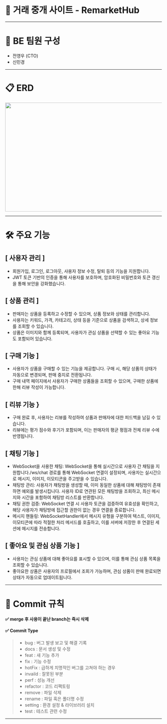 <h1>📖 거래 중개 사이트 - RemarketHub </h1>


***

<h1>👥 BE 팀원 구성</h1>

* 전영우 (CTO)
* 신민경 


***
   
<h1>📋 ERD</h1>

   
<img src="https://github.com/mmmv41/shopping-mall-product/assets/156222089/b1763923-e224-4012-8f06-6a6e3707c56d" width="700" height="350">

***

<h1>🛠 주요 기능</h1>



<h2>[ 사용자 관리 ]</h2>

* 회원가입, 로그인, 로그아웃, 사용자 정보 수정, 탈퇴 등의 기능을 지원합니다.
* JWT 토큰 기반의 인증을 통해 사용자를 보호하며, 암호화된 비밀번호와 토큰 갱신을 통해 보안을 강화했습니다.

<h2>[ 상품 관리 ]</h2>

* 판매자는 상품을 등록하고 수정할 수 있으며, 상품 정보와 상태를 관리합니다.
* 사용자는 키워드, 가격, 카테고리, 상태 등을 기준으로 상품을 검색하고, 상세 정보를 조회할 수 있습니다.
* 상품은 이미지와 함께 등록되며, 사용자가 관심 상품을 선택할 수 있는 좋아요 기능도 포함되어 있습니다.

<h2>[ 구매 기능 ]</h2>

* 사용자가 상품을 구매할 수 있는 기능을 제공합니다. 구매 시, 해당 상품의 상태가 자동으로 변경되며, 판매 중지로 전환됩니다.
* 구매 내역 페이지에서 사용자가 구매한 상품들을 조회할 수 있으며, 구매한 상품에 한해 리뷰 작성이 가능합니다.

<h2>[ 리뷰 기능 }</h2>

* 구매 완료 후, 사용자는 리뷰를 작성하여 상품과 판매자에 대한 피드백을 남길 수 있습니다.
* 리뷰에는 평가 점수와 후기가 포함되며, 이는 판매자의 평균 평점과 전체 리뷰 수에 반영됩니다.

<h2>[ 채팅 기능 ]</h2>

* WebSocket을 사용한 채팅: WebSocket을 통해 실시간으로 사용자 간 채팅을 지원합니다./ws/chat 경로를 통해 WebSocket 연결이 설정되며, 사용자는 실시간으로 메시지, 이미지, 이모티콘을 주고받을 수 있습니다.
* 채팅방 관리: 사용자가 채팅방을 생성할 때, 이미 동일한 상품에 대해 채팅방이 존재하면 예외를 발생시킵니다. 사용자 ID로 연관된 모든 채팅방을 조회하고, 최신 메시지와 시간을 포함하여 채팅방 리스트를 반환합니다.
* 채팅 권한 검증: WebSocket 연결 시 사용자 토큰을 검증하여 유효성을 확인하고, 해당 사용자가 채팅방에 접근할 권한이 없는 경우 연결을 종료합니다.
* 메시지 핸들링: WebSocketHandler에서 메시지 유형을 구분하여 텍스트, 이미지, 이모티콘에 따라 적절한 처리 메서드를 호출하고, 이를 서버에 저장한 후 연결된 세션에 메시지를 전송합니다.

<h2>[ 좋아요 및 관심 상품 기능 ]</h2>

* 사용자는 관심 상품에 대해 좋아요를 표시할 수 있으며, 이를 통해 관심 상품 목록을 조회할 수 있습니다.
* 좋아요한 상품은 사용자의 프로필에서 조회가 가능하며, 관심 상품이 판매 완료되면 상태가 자동으로 업데이트됩니다.





***




<h1>📌 Commit 규칙</12>

<h4>✅ merge 후 사용이 끝난 branch는 즉시 삭제 </h4>

<h4>✅ Commit Type</h4>

> * bug : 버그 발생 보고 및 해결 기록
> * docs : 문서 생성 및 수정
> * feat : 새 기능 추가
> * fix : 기능 수정
> * hotFix : 급하게 치명적인 버그를 고쳐야 하는 경우
> * invaild : 잘못된 부분
> * perf : 성능 개선
> * refactor : 코드 리팩토링
> * remove : 파일 삭제
> * rename : 파일 혹은 폴더명 수정
> * setting : 환경 설정 & 라이브러리 설치
> * test : 테스트 관련 수정

***


